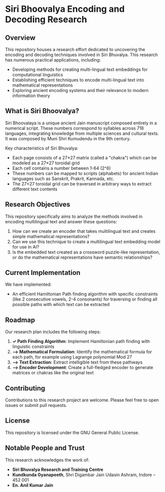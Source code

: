# Siri Bhoovalya Encoding and Decoding Research

## Overview

This repository houses a research effort dedicated to uncovering the encoding and decoding techniques involved in Siri Bhuvalya. This research has numerous practical applications, including:

- Developing methods for creating multi-lingual text embeddings for computational linguistics
- Establishing efficient techniques to encode multi-lingual text into mathematical representations
- Exploring ancient encoding systems and their relevance to modern information theory

## What is Siri Bhoovalya?

Siri Bhoovalaya is a unique ancient Jain manuscript composed entirely in a numerical script. These numbers correspond to syllables across 718 languages, integrating knowledge from multiple sciences and cultural texts. It was composed by Muni Shri Kumudendu in the 9th century.

Key characteristics of Siri Bhuvalya:

- Each page consists of a 27×27 matrix (called a "chakra") which can be modeled as a 27×27 toroidal grid
- Each cell contains a number between 1-64 (2^6)
- These numbers can be mapped to scripts (alphabets) for ancient Indian languages such as Sanskrit, Prakrit, Kannada, etc.
- The 27×27 toroidal grid can be traversed in arbitrary ways to extract different text contents

## Research Objectives

This repository specifically aims to analyze the methods involved in encoding multilingual text and answer these questions:

1. How can we create an encoder that takes multilingual text and creates simple mathematical representations?
2. Can we use this technique to create a multilingual text embedding model for use in AI?
3. Is the embedded text created as a crossword puzzle-like representation, or do the mathematical representations have semantic relationships?

## Current Implementation

We have implemented:

- An efficient Hamiltonian Path finding algorithm with specific constraints (like 2 consecutive vowels, 2-4 consonants) for traversing or finding all possible paths with which text can be extracted

## Roadmap

Our research plan includes the following steps:

1. **✓ Path Finding Algorithm**: Implement Hamiltonian path finding with linguistic constraints
2. **⟶ Mathematical Formulation**: Identify the mathematical formula for each path, for example using Lagrange polynomial Mod 27
3. **⟶ Text Extraction**: Extract intelligible text from these pathways
4. **⟶ Encoder Development**: Create a full-fledged encoder to generate matrices or chakras like the original text

## Contributing

Contributions to this research project are welcome. Please feel free to open issues or submit pull requests.

## License

This repository is licensed under the GNU General Public License.

## Notable People and Trust

This research acknowledges the work of:

- **Siri Bhuvalya Research and Training Centre**
- **Kundkunda Gyanapeeth**, Shri Digambar Jain Udasin Ashram, Indore – 452 001
- **En. Anil Kumar Jain**
